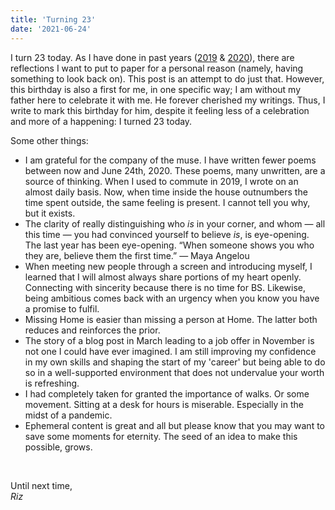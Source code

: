 ```yaml
---
title: 'Turning 23'
date: '2021-06-24'
---
```


I turn 23 today. As I have done in past years ([2019](https://v1.rizwanakhan.com/beyond-them-20s) & [2020](https://v1.rizwanakhan.com/feeling-22)), there are reflections I want to put to paper for a personal reason (namely, having something to look back on). This post is an attempt to do just that. However, this birthday is also a first for me, in one specific way; I am without my father here to celebrate it with me. He forever cherished my writings. Thus, I write to mark this birthday for him, despite it feeling less of a celebration and more of a happening: I turned 23 today.  

Some other things:  

- I am grateful for the company of the muse. I have written fewer poems between now and June 24th, 2020. These poems, many unwritten, are a source of thinking. When I used to commute in 2019, I wrote on an almost daily basis. Now, when time inside the house outnumbers the time spent outside, the same feeling is present. I cannot tell you why, but it exists.  
- The clarity of really distinguishing who *is* in your corner, and whom — all this time — you had convinced yourself to believe *is*, is eye-opening. The last year has been eye-opening. “When someone shows you who they are, believe them the first time.” — Maya Angelou  
- When meeting new people through a screen and introducing myself, I learned that I will almost always share portions of my heart openly. Connecting with sincerity because there is no time for BS. Likewise, being ambitious comes back with an urgency when you know you have a promise to fulfil.  
- Missing Home is easier than missing a person at Home. The latter both reduces and reinforces the prior.  
- The story of a blog post in March leading to a job offer in November is not one I could have ever imagined. I am still improving my confidence in my own skills and shaping the start of my 'career' but being able to do so in a well-supported environment that does not undervalue your worth is refreshing.  
- I had completely taken for granted the importance of walks. Or some movement. Sitting at a desk for hours is miserable. Especially in the midst of a pandemic.  
- Ephemeral content is great and all but please know that you may want to save some moments for eternity. The seed of an idea to make this possible, grows.  
<br>


Until next time,  
_Riz_